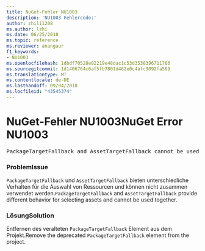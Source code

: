 ```yaml
---
title: NuGet-Fehler NU1003
description: 'NU1003 Fehlercode:'
author: zhili1208
ms.author: lzhi
ms.date: 06/25/2018
ms.topic: reference
ms.reviewer: anangaur
f1_keywords:
- NU1003
ms.openlocfilehash: 1dbdf70528e82219e48dac1c53d3538396711766
ms.sourcegitcommit: 1d1406764c6af5fb7801d462e0c4afc9092fa569
ms.translationtype: MT
ms.contentlocale: de-DE
ms.lasthandoff: 09/04/2018
ms.locfileid: "43545374"
---
```

# <a name="nuget-error-nu1003"></a><span data-ttu-id="2f7df-103">NuGet-Fehler NU1003</span><span class="sxs-lookup"><span data-stu-id="2f7df-103">NuGet Error NU1003</span></span>

<pre>PackageTargetFallback and AssetTargetFallback cannot be used together. Remove PackageTargetFallback(deprecated) references from the project environment.</pre>

### <a name="issue"></a><span data-ttu-id="2f7df-104">Problem</span><span class="sxs-lookup"><span data-stu-id="2f7df-104">Issue</span></span>
<span data-ttu-id="2f7df-105">`PackageTargetFallback` und `AssetTargetFallback` bieten unterschiedliche Verhalten für die Auswahl von Ressourcen und können nicht zusammen verwendet werden.</span><span class="sxs-lookup"><span data-stu-id="2f7df-105">`PackageTargetFallback` and `AssetTargetFallback` provide different behavior for selecting assets and cannot be used together.</span></span>

### <a name="solution"></a><span data-ttu-id="2f7df-106">Lösung</span><span class="sxs-lookup"><span data-stu-id="2f7df-106">Solution</span></span>
<span data-ttu-id="2f7df-107">Entfernen des veralteten `PackageTargetFallback` Element aus dem Projekt.</span><span class="sxs-lookup"><span data-stu-id="2f7df-107">Remove the deprecated `PackageTargetFallback` element from the project.</span></span>